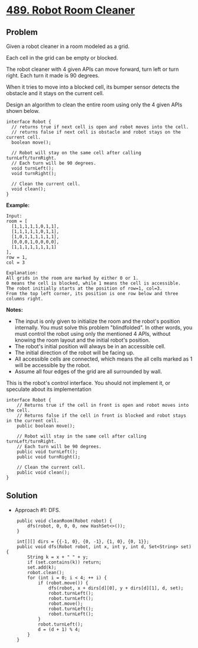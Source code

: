 # <a href='https://leetcode.com/problems/robot-room-cleaner/'>489. Robot Room Cleaner</a>

## Problem
Given a robot cleaner in a room modeled as a grid.

Each cell in the grid can be empty or blocked.

The robot cleaner with 4 given APIs can move forward, turn left or turn right. Each turn it made is 90 degrees.

When it tries to move into a blocked cell, its bumper sensor detects the obstacle and it stays on the current cell.

Design an algorithm to clean the entire room using only the 4 given APIs shown below.
```
interface Robot {
  // returns true if next cell is open and robot moves into the cell.
  // returns false if next cell is obstacle and robot stays on the current cell.
  boolean move();

  // Robot will stay on the same cell after calling turnLeft/turnRight.
  // Each turn will be 90 degrees.
  void turnLeft();
  void turnRight();

  // Clean the current cell.
  void clean();
}
```

<strong>Example:</strong>
```
Input:
room = [
  [1,1,1,1,1,0,1,1],
  [1,1,1,1,1,0,1,1],
  [1,0,1,1,1,1,1,1],
  [0,0,0,1,0,0,0,0],
  [1,1,1,1,1,1,1,1]
],
row = 1,
col = 3

Explanation:
All grids in the room are marked by either 0 or 1.
0 means the cell is blocked, while 1 means the cell is accessible.
The robot initially starts at the position of row=1, col=3.
From the top left corner, its position is one row below and three columns right.
```

<strong>Notes:</strong>
- The input is only given to initialize the room and the robot's position internally. You must solve this problem "blindfolded". In other words, you must control the robot using only the mentioned 4 APIs, without knowing the room layout and the initial robot's position.
- The robot's initial position will always be in an accessible cell.
- The initial direction of the robot will be facing up.
- All accessible cells are connected, which means the all cells marked as 1 will be accessible by the robot.
- Assume all four edges of the grid are all surrounded by wall.

This is the robot's control interface.
You should not implement it, or speculate about its implementation
```
interface Robot {
    // Returns true if the cell in front is open and robot moves into the cell.
    // Returns false if the cell in front is blocked and robot stays in the current cell.
    public boolean move();

    // Robot will stay in the same cell after calling turnLeft/turnRight.
    // Each turn will be 90 degrees.
    public void turnLeft();
    public void turnRight();

    // Clean the current cell.
    public void clean();
}
```

## Solution
- Approach #1: DFS.
```
    public void cleanRoom(Robot robot) {
        dfs(robot, 0, 0, 0, new HashSet<>());
    }
    
    int[][] dirs = {{-1, 0}, {0, -1}, {1, 0}, {0, 1}};
    public void dfs(Robot robot, int x, int y, int d, Set<String> set) {
        String k = x + " " + y;
        if (set.contains(k)) return;
        set.add(k);
        robot.clean();
        for (int i = 0; i < 4; ++ i) {
            if (robot.move()) {
                dfs(robot, x + dirs[d][0], y + dirs[d][1], d, set);
                robot.turnLeft();
                robot.turnLeft();
                robot.move();
                robot.turnLeft();
                robot.turnLeft();
            }
            robot.turnLeft();
            d = (d + 1) % 4;
        }
    }
```

